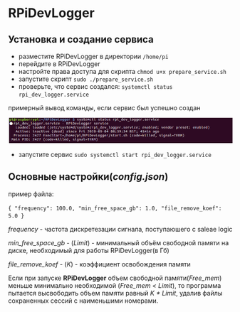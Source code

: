 # RPiDevLogger

## Установка и создание сервиса

- разместите RPiDevLogger в директории `/home/pi`
- перейдите в RPiDevLogger
- настройте права доступа для скрипта `chmod u+x prepare_service.sh`
- запустите скрипт `sudo ./prepare_service.sh`
- проверьте, что сервис создался: `systemctl status rpi_dev_logger.service`

примерный вывод команды, если сервис был успешно создан

![status output](/doc/status.png)

- запустите сервис `sudo systemctl start rpi_dev_logger.service`


## Основные настройки(_config.json_)
пример файла: 

`{
  "frequency": 100.0,
  "min_free_space_gb": 1.0,
  "file_remove_koef": 5.0
}`

_frequency_ - частота дискретезации сигнала, поступаюшего с saleae logic

_min_free_space_gb_ - (_Limit_) -  минимальный объём свободной памяти на диске, необходимый для работы RPiDevLogger(в Гб)

_file_remove_koef_ - (_K_) - коэффициент освобождения памяти

Если при запуске **RPiDevLogger** объем свободной памяти(_Free_mem_) меньше минимально необходимой (_Free_mem < Limit_), 
то программа пытается высвободить объем памяти равный _K * Limit_, удалив файлы сохраненных сессий с наименьшими номерами.
